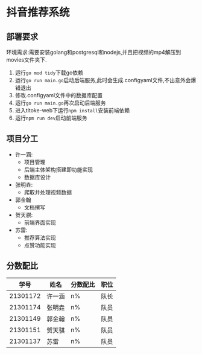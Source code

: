 # 抖音推荐系统

## 部署要求

环境需求:需要安装golang和postgresql和nodejs,并且把视频的mp4解压到movies文件夹下.

1. 运行`go mod tidy`下载go依赖
2. 运行`go run main.go`启动后端服务,此时会生成.configyaml文件,不出意外会爆错退出
3. 修改.configyaml文件中的数据库配置
4. 运行`go run main.go`再次启动后端服务
5. 进入titoke-web下运行`npm install`安装前端依赖
6. 运行`npm run dev`启动前端服务

## 项目分工

- 许一涵:
  - 项目管理
  - 后端主体架构搭建即功能实现
  - 数据库设计
- 张明垚:
  - 爬取并处理视频数据
- 郭金翰
  - 文档撰写
- 贺天骐:
  - 前端界面实现
- 苏雷:
  - 推荐算法实现
  - 点赞功能实现

## 分数配比

|学号|姓名|分数配比|职位|
|---|---|---|---|
|21301172|许一涵|n%|队长|
|21301174|张明垚|n%|队员|
|21301149|郭金翰|n%|队员|
|21301151|贺天骐|n%|队员|
|21301137|苏雷|n%|队员|
